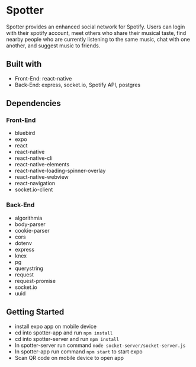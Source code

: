 # Spotter
Spotter provides an enhanced social network for Spotify. Users can login with
their spotify account, meet others who share their musical taste, find nearby 
people who are currently listening to the same music, chat with one another, and suggest music to friends.

## Built with
- Front-End: react-native
- Back-End: express, socket.io, Spotify API, postgres

## Dependencies
### Front-End
- bluebird
- expo
- react
- react-native
- react-native-cli
- react-native-elements
- react-native-loading-spinner-overlay
- react-native-webview
- react-navigation
- socket.io-client
### Back-End
- algorithmia
- body-parser
- cookie-parser
- cors
- dotenv
- express
- knex
- pg
- querystring
- request
- request-promise
- socket.io
- uuid

## Getting Started
- install expo app on mobile device
- cd into spotter-app and run `npm install`
- cd into spotter-server and run `npm install`
- In spotter-server run command `node socket-server/socket-server.js`
- In spotter-app run command `npm start` to start expo
- Scan QR code on mobile device to open app
